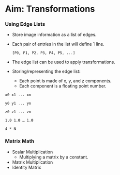 # Aim: Transformations

### Using Edge Lists

- Store image information as a list of edges.

- Each pair of entries in the list will define 1 line.

  ```[P0, P1, P2, P3, P4, P5, ...]```

- The edge list can be used to apply transformations.

- Storing/representing the edge list:

  - Each point is made of x, y, and z components.
  - Each component is a floating point number.

```x0 x1 ... xn```

```y0 y1 ... yn```

```z0 z1 ... zn```

```1.0 1.0 … 1.0```

```4 * N```

### Matrix Math

- Scalar Multiplication
  - Multiplying a matrix by a constant.
- Matrix Multiplication
- Identity Matrix